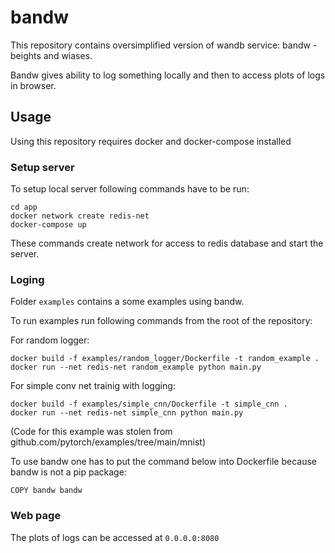 # bandw

This repository contains oversimplified version of wandb service: bandw - beights and wiases.

Bandw gives ability to log something locally and then to access plots of logs in browser.

## Usage

Using this repository requires docker and docker-compose installed

### Setup server

To setup local server following commands have to be run:
```
cd app
docker network create redis-net
docker-compose up
```
These commands create network for access to redis database and start the server.

### Loging

Folder `examples` contains a some examples using bandw.

To run examples run following commands from the root of the repository:

For random logger:
```
docker build -f examples/random_logger/Dockerfile -t random_example .
docker run --net redis-net random_example python main.py
```

For simple conv net trainig with logging:
```
docker build -f examples/simple_cnn/Dockerfile -t simple_cnn .
docker run --net redis-net simple_cnn python main.py
```
(Code for this example was stolen from github.com/pytorch/examples/tree/main/mnist)

To use bandw one has to put the command below into Dockerfile because bandw is not a pip package:

```
COPY bandw bandw
```

### Web page

The plots of logs can be accessed at `0.0.0.0:8080`

